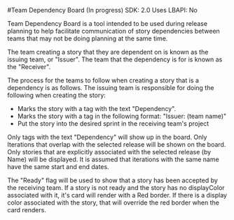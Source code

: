 #Team Dependency Board  (In progress)
SDK:  2.0
Uses LBAPI:  No

Team Dependency Board is a tool intended to be used during release planning to help facilitate communication
of story dependencies between teams that may not be doing planning at the same time.

The team creating a story that they are dependent on is known as the issuing team, or "Issuer".  The team that the dependency is for is known as the "Receiver".

The process for the teams to follow when creating a story that is a dependency is as follows.   The issuing team is responsible for doing the following when creating the story:

* Marks the story with a tag with the text "Dependency".
* Marks the story with a tag in the following format:  "Issuer: (team name)"
* Put the story into the desired sprint in the receiving team's project

Only tags with the text "Dependency"  will show up in the board.
Only Iterations that overlap with the selected release will be shown on the board.
Only stories that are explicitly associated with the selected release (by Name) will be displayed.
It is assumed that iterations with the same name have the same start and end dates.

The "Ready" flag will be used to show that a story has been accepted by the receiving team.  If a story is not ready and the story has no displayColor associated with it,  it's card will render with a Red border.
 If there is a display color associated with the story, that will override the red border when the card renders.

